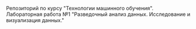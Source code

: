 Репозиторий по курсу "Технологии машинного обучения".  
Лабораторная работа №1 "Разведочный анализ данных. Исследование и визуализация данных."
